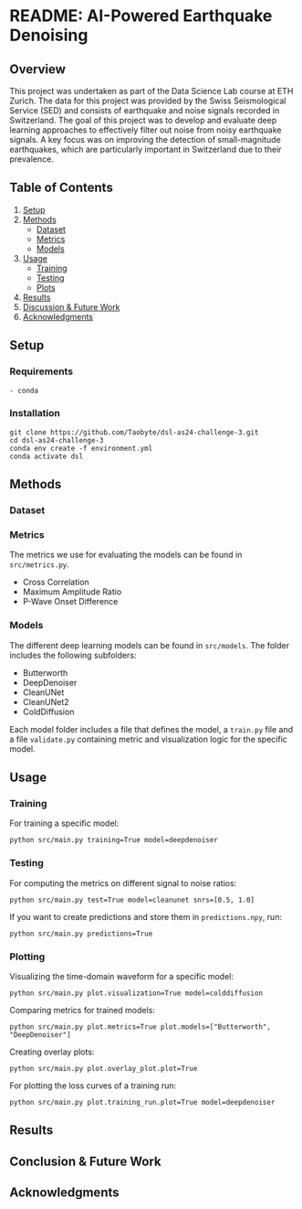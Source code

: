 # README: AI-Powered Earthquake Denoising 

## Overview 

This project was undertaken as part of the Data Science Lab course at ETH Zurich. The data for this project was provided by the Swiss Seismological Service (SED) and consists of earthquake and noise signals recorded in Switzerland. The goal of this project was to develop and evaluate deep learning approaches to effectively filter out noise from noisy earthquake signals. A key focus was on improving the detection of small-magnitude earthquakes, which are particularly important in Switzerland due to their prevalence.


## Table of Contents
1. [Setup](#setup)
2. [Methods](#methods)
    - [Dataset](#dataset)
    - [Metrics](#metrics)
    - [Models](#models)
3. [Usage](#usage)
    - [Training](#training) 
    - [Testing](#testing)
    - [Plots](#plotting)
4. [Results](#results) 
5. [Discussion & Future Work](#conclusion--future-work) 
6. [Acknowledgments](#acknowledgments)

## Setup 
### Requirements 
    - conda 
### Installation 
```
git clone https://github.com/Taobyte/dsl-as24-challenge-3.git
cd dsl-as24-challenge-3
conda env create -f environment.yml
conda activate dsl
```
## Methods
### Dataset 

### Metrics
The metrics we use for evaluating the models can be found in `src/metrics.py`. 
- Cross Correlation
- Maximum Amplitude Ratio
- P-Wave Onset Difference

### Models
The different deep learning models can be found in  `src/models`. The folder includes the following subfolders:

- Butterworth
- DeepDenoiser
- CleanUNet
- CleanUNet2
- ColdDiffusion

Each model folder includes a file that defines the model, a `train.py` file and a file `validate.py` containing metric and visualization logic for the specific model. 

## Usage
### Training
For training a specific model:
```
python src/main.py training=True model=deepdenoiser
```
### Testing
For computing the metrics on different signal to noise ratios:
```
python src/main.py test=True model=cleanunet snrs=[0.5, 1.0]
```
If you want to create predictions and store them in `predictions.npy`, run:
```
python src/main.py predictions=True
```

### Plotting

Visualizing the time-domain waveform for a specific model:
```
python src/main.py plot.visualization=True model=colddiffusion
```
Comparing metrics for trained models:
```
python src/main.py plot.metrics=True plot.models=["Butterworth", "DeepDenoiser"]
```
Creating overlay plots:
```
python src/main.py plot.overlay_plot.plot=True
```
For plotting the loss curves of a training run: 
```
python src/main.py plot.training_run.plot=True model=deepdenoiser
```

## Results

## Conclusion & Future Work


## Acknowledgments